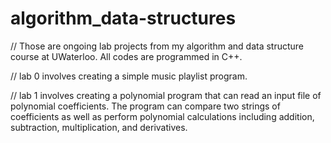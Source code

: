 # algorithm_data-structures

// Those are ongoing lab projects from my algorithm and data structure course at UWaterloo. All codes are programmed in C++. 

// lab 0 involves creating a simple music playlist program.

// lab 1 involves creating a polynomial program that can read an input file of polynomial coefficients. The program can compare two strings of coefficients as well as perform polynomial calculations including addition, subtraction, multiplication, and derivatives. 
